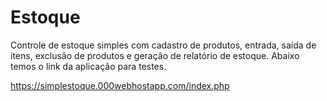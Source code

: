 # Estoque
Controle de estoque simples com cadastro de produtos, entrada, saída de itens, exclusão de produtos e geração de relatório de estoque.
Abaixo temos o link da aplicação para testes.

https://simplestoque.000webhostapp.com/index.php
